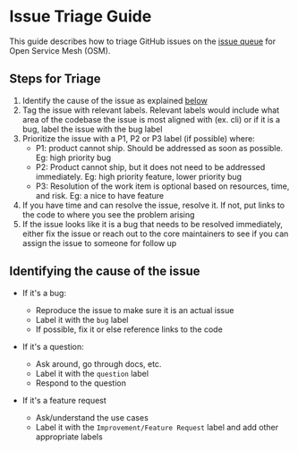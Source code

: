 # Issue Triage Guide

This guide describes how to triage GitHub issues on the [issue queue](https://github.com/openservicemesh/osm/issues) for Open Service Mesh (OSM).

## Steps for Triage
1. Identify the cause of the issue as explained [below](#identifying-the-cause-of-the-issue)
1. Tag the issue with relevant labels. Relevant labels would include what area of the codebase the issue is most aligned with (ex. cli) or if it is a bug, label the issue with the bug label
1. Prioritize the issue with a P1, P2 or P3 label (if possible) where:
    - P1: product cannot ship. Should be addressed as soon as possible. Eg: high priority bug
    - P2: Product cannot ship, but it does not need to be addressed immediately. Eg: high priority feature, lower priority bug
    - P3: Resolution of the work item is optional based on resources, time, and risk. Eg: a nice to have feature
1. If you have time and can resolve the issue, resolve it. If not, put links to the code to where you see the problem arising
1. If the issue looks like it is a bug that needs to be resolved immediately, either fix the issue or reach out to the core maintainers to see if you can assign the issue to someone for follow up


## Identifying the cause of the issue
- If it's a bug: 
    - Reproduce the issue to make sure it is an actual issue
    - Label it with the `bug` label
    - If possible, fix it or else reference links to the code 

- If it's a question: 
    - Ask around, go through docs, etc.
    - Label it with the `question` label
    - Respond to the question

- If it's a feature request 
    - Ask/understand the use cases
    - Label it with the `Improvement/Feature Request` label and add other appropriate labels

